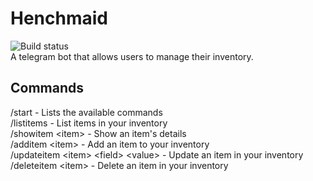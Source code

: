 # Henchmaid
![Build status](https://github.com/jvmistica/henchmaid/workflows/Go/badge.svg)  
A telegram bot that allows users to manage their inventory.

## Commands
/start - Lists the available commands  
/listitems	- List items in your inventory  
/showitem \<item\> - Show an item's details  
/additem	\<item\> - Add an item to your inventory  
/updateitem	\<item\> \<field\> \<value\> - Update an item in your inventory  
/deleteitem	\<item\> - Delete an item in your inventory  
